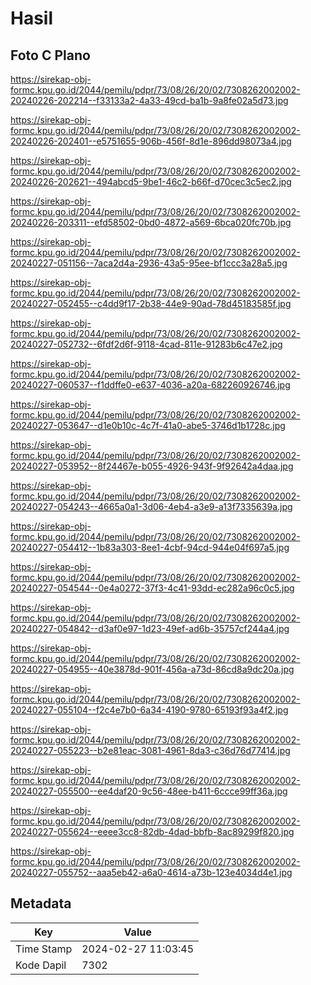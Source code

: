 # Hasil

## Foto C Plano

https://sirekap-obj-formc.kpu.go.id/2044/pemilu/pdpr/73/08/26/20/02/7308262002002-20240226-202214--f33133a2-4a33-49cd-ba1b-9a8fe02a5d73.jpg

https://sirekap-obj-formc.kpu.go.id/2044/pemilu/pdpr/73/08/26/20/02/7308262002002-20240226-202401--e5751655-906b-456f-8d1e-896dd98073a4.jpg

https://sirekap-obj-formc.kpu.go.id/2044/pemilu/pdpr/73/08/26/20/02/7308262002002-20240226-202621--494abcd5-9be1-46c2-b66f-d70cec3c5ec2.jpg

https://sirekap-obj-formc.kpu.go.id/2044/pemilu/pdpr/73/08/26/20/02/7308262002002-20240226-203311--efd58502-0bd0-4872-a569-6bca020fc70b.jpg

https://sirekap-obj-formc.kpu.go.id/2044/pemilu/pdpr/73/08/26/20/02/7308262002002-20240227-051156--7aca2d4a-2936-43a5-95ee-bf1ccc3a28a5.jpg

https://sirekap-obj-formc.kpu.go.id/2044/pemilu/pdpr/73/08/26/20/02/7308262002002-20240227-052455--c4dd9f17-2b38-44e9-90ad-78d45183585f.jpg

https://sirekap-obj-formc.kpu.go.id/2044/pemilu/pdpr/73/08/26/20/02/7308262002002-20240227-052732--6fdf2d6f-9118-4cad-811e-91283b6c47e2.jpg

https://sirekap-obj-formc.kpu.go.id/2044/pemilu/pdpr/73/08/26/20/02/7308262002002-20240227-060537--f1ddffe0-e637-4036-a20a-682260926746.jpg

https://sirekap-obj-formc.kpu.go.id/2044/pemilu/pdpr/73/08/26/20/02/7308262002002-20240227-053647--d1e0b10c-4c7f-41a0-abe5-3746d1b1728c.jpg

https://sirekap-obj-formc.kpu.go.id/2044/pemilu/pdpr/73/08/26/20/02/7308262002002-20240227-053952--8f24467e-b055-4926-943f-9f92642a4daa.jpg

https://sirekap-obj-formc.kpu.go.id/2044/pemilu/pdpr/73/08/26/20/02/7308262002002-20240227-054243--4665a0a1-3d06-4eb4-a3e9-a13f7335639a.jpg

https://sirekap-obj-formc.kpu.go.id/2044/pemilu/pdpr/73/08/26/20/02/7308262002002-20240227-054412--1b83a303-8ee1-4cbf-94cd-944e04f697a5.jpg

https://sirekap-obj-formc.kpu.go.id/2044/pemilu/pdpr/73/08/26/20/02/7308262002002-20240227-054544--0e4a0272-37f3-4c41-93dd-ec282a96c0c5.jpg

https://sirekap-obj-formc.kpu.go.id/2044/pemilu/pdpr/73/08/26/20/02/7308262002002-20240227-054842--d3af0e97-1d23-49ef-ad6b-35757cf244a4.jpg

https://sirekap-obj-formc.kpu.go.id/2044/pemilu/pdpr/73/08/26/20/02/7308262002002-20240227-054955--40e3878d-901f-456a-a73d-86cd8a9dc20a.jpg

https://sirekap-obj-formc.kpu.go.id/2044/pemilu/pdpr/73/08/26/20/02/7308262002002-20240227-055104--f2c4e7b0-6a34-4190-9780-65193f93a4f2.jpg

https://sirekap-obj-formc.kpu.go.id/2044/pemilu/pdpr/73/08/26/20/02/7308262002002-20240227-055223--b2e81eac-3081-4961-8da3-c36d76d77414.jpg

https://sirekap-obj-formc.kpu.go.id/2044/pemilu/pdpr/73/08/26/20/02/7308262002002-20240227-055500--ee4daf20-9c56-48ee-b411-6ccce99ff36a.jpg

https://sirekap-obj-formc.kpu.go.id/2044/pemilu/pdpr/73/08/26/20/02/7308262002002-20240227-055624--eeee3cc8-82db-4dad-bbfb-8ac89299f820.jpg

https://sirekap-obj-formc.kpu.go.id/2044/pemilu/pdpr/73/08/26/20/02/7308262002002-20240227-055752--aaa5eb42-a6a0-4614-a73b-123e4034d4e1.jpg


## Metadata

| Key        | Value               |
| ---------- | ------------------- |
| Time Stamp | 2024-02-27 11:03:45 |
| Kode Dapil | 7302                |



